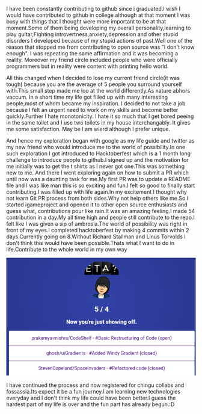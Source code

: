 I have been constantly contributing to github since i graduated.I wish I would have contributed to github in college although 
at that moment I was busy with things that I thought were more important to be at that moment.Some of them being developing 
my overall personality,learning to play guitar,Fighting introvertness,anxiety,depression and other stupid disorders I developed
because of my stupid actions of past.Well one of the reason that stopped me from contributing to open source was "I don't know 
enough". I was repeating the same affirmation and it was becoming a reality. Moreover my friend circle included people
who were officially programmers but in reality were content with printing hello world.

All this changed when I decided to lose my current friend circle(it was tough) because you are the average of 5 people you 
surround yourself with.This small step made me loo at the world differently.As nature abhors vaccum. In a short time my life 
got filled up with many interesting people,most of whom became my inspiration. I decided to not take a job because I felt an urgent 
need to work on my skills and become  better quickly.Further I hate monotonicity. I hate it so much that I  get bored peeing in
the same toilet and I use two toilets in my house interchangably. It gives me some satisfaction. May be I am wierd although I 
prefer unique.

And hence my exploration began with google as my life guide and twitter as my new friend who would introduce me to the world of 
possibility.In one such exploration I got introduced to Hacktoberfest which is a 1 month long challenge to introduce people to
github.I signed up and the motivation for me initially was to get the t shirts as I never got one.This was something new to me.
And there I went exploring again on how to submit a PR which until now was a daunting task for me.My first PR was to update a 
README file and I was like man this is so exciting and fun.I felt so good to finally start contributing.I was filled up with life 
again.In my excitement I thought why not learn Git PR process from both sides.Why not help others like me.So I started igameproject
and opened it to other open source enthusiasts and guess what, contributions pour like rain.It was an amazing feeling.I made 54 contribution
in a day.My all time high and people still contribute to the repo.I felt like I was given a sip of ambrosia.The world of possibility
was right in front of my eyes.I completed hacktoberfest by making 4 commits within 2 days.Currently going on 8.Without Richard Stallman
and Linus Torvolds I don't think this would have been possible.Thats what I want to do in life.Contribute to the whole world in my own way

![Hacktoberfest](https://raw.githubusercontent.com/vramazing/blog/gh-pages/images/hacktoberfest.png)

I have continued the process and now registered for chingu collabs and fossassia.Its expect it be a fun journey.I am learning new technologies
everyday and I don't think my life could have been better.I guess the hardest part of my life is over and the fun part has already 
begun.:D

